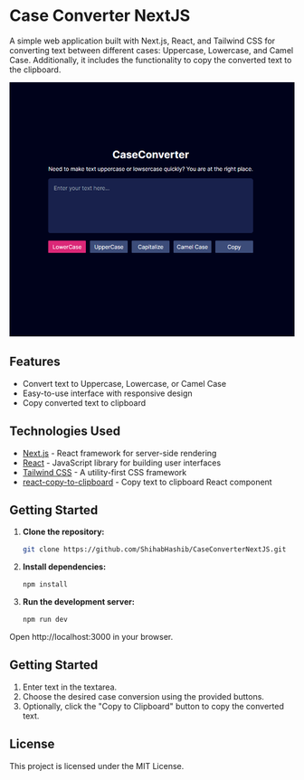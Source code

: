 # Case Converter NextJS

A simple web application built with Next.js, React, and Tailwind CSS for converting text between different cases: Uppercase, Lowercase, and Camel Case. Additionally, it includes the functionality to copy the converted text to the clipboard.

<img src="https://github.com/ShihabHashib/CaseConverterNextJS/blob/6fc83954d2a1896ae49548744eceed4053397123/screenshot/Preview.png">

## Features

- Convert text to Uppercase, Lowercase, or Camel Case
- Easy-to-use interface with responsive design
- Copy converted text to clipboard

## Technologies Used

- [Next.js](https://nextjs.org/) - React framework for server-side rendering
- [React](https://reactjs.org/) - JavaScript library for building user interfaces
- [Tailwind CSS](https://tailwindcss.com/) - A utility-first CSS framework
- [react-copy-to-clipboard](https://github.com/nkbt/react-copy-to-clipboard) - Copy text to clipboard React component

## Getting Started

1. **Clone the repository:**

   ```bash
   git clone https://github.com/ShihabHashib/CaseConverterNextJS.git
   ```

2. **Install dependencies:**

   ```bash
   npm install
   ```

3. **Run the development server:**

   ```bash
   npm run dev
   ```

Open http://localhost:3000 in your browser.

## Getting Started

1. Enter text in the textarea.
2. Choose the desired case conversion using the provided buttons.
3. Optionally, click the "Copy to Clipboard" button to copy the converted text.

## License

This project is licensed under the MIT License.

